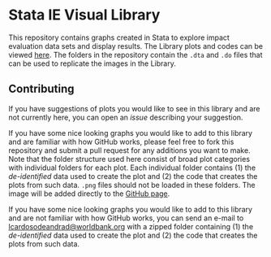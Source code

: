 # Stata IE Visual Library

This repository contains graphs created in Stata to explore impact evaluation data sets and display results. The Library plots and codes can be viewed [here](https://worldbank.github.io/Stata-IE-Visual-Library/). The folders in the repository contain the `.dta` and `.do` files that can be used to replicate the images in the Library.


## Contributing

If you have suggestions of plots you would like to see in this library and are not currently here, you can open an *issue* describing your suggestion.

If you have some nice looking graphs you would like to add to this library and are familiar with how GitHub works, please feel free to fork this repository and submit a pull request for any additions you want to make. Note that the folder structure used here consist of broad plot categories with individual folders for each plot. Each individual folder contains (1) the *de-identified* data used to create the plot and (2) the code that creates the plots from such data. `.png` files should not be loaded in these folders. The image will be added directly to the [GitHub page](https://worldbank.github.io/Stata-IE-Visual-Library/).

If you have some nice looking graphs you would like to add to this library and are not familiar with how GitHub works, you can send an e-mail to lcardosodeandrad@worldbank.org with a zipped folder containing (1) the *de-identified* data used to create the plot and (2) the code that creates the plots from such data.